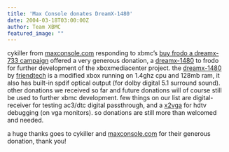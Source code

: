 ```yaml
---
title: 'Max Console donates DreamX-1480'
date: 2004-03-18T03:00:00Z
author: Team XBMC
featured_image: ""
---
```

cykiller from [maxconsole.com](https://www.maxconsole.com/) responding to xbmc’s [buy frodo a dreamx-733 campaign](http://www.xboxmediaplayer.de/cgi-bin/forums/ikonboard.pl?act=st;f=1;t=2552;) offered a very generous donation, a [dreamx-1480](http://upgrade123.com/catalog/product_info.php?cpath=32&amp;products_id=65) to frodo for further development of the xboxmediacenter project. the [dreamx-1480](http://upgrade123.com/catalog/product_info.php?cpath=32&amp;products_id=65) by [friendtech](http://www.friendtech.com) is a modified xbox running on 1.4ghz cpu and 128mb ram, it also has built-in spdif optical output (for dolby digital 5.1 surround sound). other donations we received so far and future donations will of course still be used to further xbmc development. few things on our list are digital-receiver for testing ac3/dtc digital passthrough, and a [x2vga](http://www.x2vga.com) for hdtv debugging (on vga monitors). so donations are still more than welcomed and needed.

 a huge thanks goes to cykiller and [maxconsole.com](https://www.maxconsole.com/) for their generous donation, thank you!

 